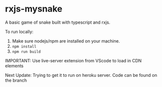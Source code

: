 # rxjs-mysnake

A basic game of snake built with typescript and rxjs.

To run locally:

1. Make sure nodejs/npm are installed on your machine.
2. `npm install`
3. `npm run build`

IMPORTANT: Use live-server extension from VScode to load in CDN elements

Next Update:
Trying to get it to run on heroku server. Code can be found on the branch
